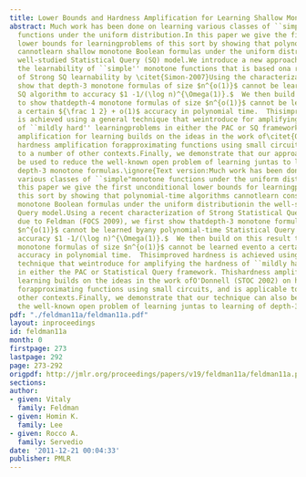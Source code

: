 ```yaml
---
title: Lower Bounds and Hardness Amplification for Learning Shallow Monotone Formulas
abstract: Much work has been done on learning various classes of ``simple"monotone
  functions under the uniform distribution.In this paper we give the first unconditional
  lower bounds for learningproblems of this sort by showing that polynomial-time algorithms
  cannotlearn shallow monotone Boolean formulas under the uniform distributionin the
  well-studied Statistical Query (SQ) model.We introduce a new approach to understanding
  the learnability of ``simple'' monotone functions that is based ona recent characterization
  of Strong SQ learnability by \citet{Simon-2007}Using the characterization we first
  show that depth-3 monotone formulas of size $n^{o(1)}$ cannot be learned byany polynomial-time
  SQ algorithm to accuracy $1 -1/(\log n)^{\Omega(1)}.$  We then build on this result
  to show thatdepth-4 monotone formulas of size $n^{o(1)}$ cannot be learned evento
  a certain ${\frac 1 2} + o(1)$ accuracy in polynomial time.  Thisimproved hardness
  is achieved using a general technique that weintroduce for amplifying the hardness
  of ``mildly hard'' learningproblems in either the PAC or SQ framework. Thishardness
  amplification for learning builds on the ideas in the work of\citet{ODonnell-2002}on
  hardness amplification forapproximating functions using small circuits, and is applicable
  to a number of other contexts.Finally, we demonstrate that our approach can also
  be used to reduce the well-known open problem of learning juntas to learning of
  depth-3 monotone formulas.\ignore{Text version:Much work has been done on learning
  various classes of ``simple"monotone functions under the uniform distribution.In
  this paper we give the first unconditional lower bounds for learningproblems of
  this sort by showing that polynomial-time algorithms cannotlearn constant-depth
  monotone Boolean formulas under the uniform distributionin the well-studied Statistical
  Query model.Using a recent characterization of Strong Statistical Querylearnability
  due to Feldman (FOCS 2009), we first show thatdepth-3 monotone formulas of size
  $n^{o(1)}$ cannot be learned byany polynomial-time Statistical Query algorithm to
  accuracy $1 -1/(\log n)^{\Omega(1)}.$  We then build on this result to show thatdepth-4
  monotone formulas of size $n^{o(1)}$ cannot be learned evento a certain $1/2 + o(1)$
  accuracy in polynomial time.  Thisimproved hardness is achieved using a general
  technique that weintroduce for amplifying the hardness of ``mildly hard'' learningproblems
  in either the PAC or Statistical Query framework. Thishardness amplification for
  learning builds on the ideas in the work ofO'Donnell (STOC 2002) on hardness amplification
  forapproximating functions using small circuits, and is applicable to a number of
  other contexts.Finally, we demonstrate that our technique can also be used to reduce
  the well-known open problem of learning juntas to learning of depth-3 monotone formulas.}
pdf: "./feldman11a/feldman11a.pdf"
layout: inproceedings
id: feldman11a
month: 0
firstpage: 273
lastpage: 292
page: 273-292
origpdf: http://jmlr.org/proceedings/papers/v19/feldman11a/feldman11a.pdf
sections: 
author:
- given: Vitaly
  family: Feldman
- given: Homin K.
  family: Lee
- given: Rocco A.
  family: Servedio
date: '2011-12-21 00:04:33'
publisher: PMLR
---
```

